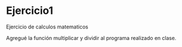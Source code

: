 # Ejercicio1
Ejercicio de calculos matematicos

Agregué la función multiplicar y dividir al programa realizado en clase.
